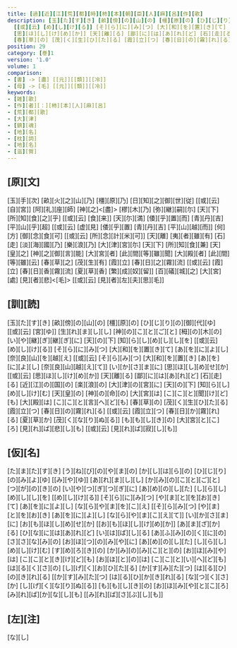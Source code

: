 ```yaml
---
title: [過][近][江][荒][都][時][柿][本][朝][臣][人][麻][呂][作][歌]
description: [玉][た][す][き] [畝][傍][の][山][の] [橿][原][の] [ひ][じ][り][の][御][代][ゆ] [[或][云] [宮][ゆ]] [生][れ][ま][し][し] [神][の][こ][と][ご][と] [栂][の][木][の] [い][や][継][ぎ][継][ぎ][に] [天][の][下] [知][ら][し][め][し][し][を]
  [[或][云] [め][し][け][る]] [そ][ら][に][み][つ] [大][和][を][置][き][て] [あ][を][に][よ][し] [奈][良][山][を][越][え] [[或][云] [そ][ら][み][つ] [大][和][を][置][き] [あ][を][に][よ][し] [奈][良][山][越][え][て]] [い][か][さ][ま][に] [思][ほ][し][め][せ][か] [[或][云]
  [思][ほ][し][け][め][か]] [天][離][る] [鄙][に][は][あ][れ][ど] [石][走][る] [近][江][の][国][の] [楽][浪][の] [大][津][の][宮][に] [天][の][下] [知][ら][し][め][し][け][む] [天][皇][の] [神][の][命][の] [大][宮][は] [こ][こ][と][聞][け][ど][も] [大][殿][は] [こ][こ][と][言][へ][ど][も]
  [春][草][の] [茂][く][生][ひ][た][る] [霞][立][つ] [春][日][の][霧][れ][る] [[或][云] [霞][立][つ] [春][日][か][霧][れ][る] [夏][草][か] [茂][く][な][り][ぬ][る]] [も][も][し][き][の] [大][宮][と][こ][ろ] [見][れ][ば][悲][し][も] [[或][云] [見][れ][ば][寂][し][も]]
position: 29
category: [巻]1
version: '1.0'
volume: 1
comparison:
- [書] -> [盡] [[元]][[類]][[冷]]
- [母] -> [毛] [[元]][[類]][[冷]]
keywords:
- [雑][歌]
- [作][者][：][柿][本][人][麻][呂]
- [荒][都][歌]
- [大][津]
- [鎮][魂]
- [地][名]
- [枕][詞]
- [地][名]
- [滋][賀]
---
```


## [原][文]

[玉][手][次] [畝][火][之][山][乃] [橿][原][乃] [日][知][之][御][世][従] [[或][云] [自][宮]] [阿][礼][座][師] [神][之]<[盡]> [樛][木][乃] [弥][継][嗣][尓] [天][下] [所][知][食][之][乎] [[或][云] [食][来]] [天][尓][満] [倭][乎][置][而] [青][丹][吉] [平][山][乎][超] [[或][云] [虚][見] [倭][乎][置] [青][丹][吉] [平][山][越][而]] [何][方] [御][念][食][可] [[或][云] [所][念][計][米][可]] [天][離] [夷][者][雖][有] [石][走] [淡][海][國][乃] [樂][浪][乃] [大][津][宮][尓] [天][下] [所][知][食][兼] [天][皇][之] [神][之][御][言][能] [大][宮][者] [此][間][等][雖][聞] [大][殿][者] [此][間][等][雖][云] [春][草][之] [茂][生][有] [霞][立] [春][日][之][霧][流] [[或][云] [霞][立] [春][日][香][霧][流] [夏][草][香] [繁][成][奴][留]] [百][礒][城][之] [大][宮][處] [見][者][悲]<[毛]> [[或][云] [見][者][左][夫][思][毛]]

## [訓][読]

[玉][た][す][き] [畝][傍][の][山][の] [橿][原][の] [ひ][じ][り][の][御][代][ゆ] [[或][云] [宮][ゆ]] [生][れ][ま][し][し] [神][の][こ][と][ご][と] [栂][の][木][の] [い][や][継][ぎ][継][ぎ][に] [天][の][下] [知][ら][し][め][し][し][を] [[或][云] [め][し][け][る]] [そ][ら][に][み][つ] [大][和][を][置][き][て] [あ][を][に][よ][し] [奈][良][山][を][越][え] [[或][云] [そ][ら][み][つ] [大][和][を][置][き] [あ][を][に][よ][し] [奈][良][山][越][え][て]] [い][か][さ][ま][に] [思][ほ][し][め][せ][か] [[或][云] [思][ほ][し][け][め][か]] [天][離][る] [鄙][に][は][あ][れ][ど] [石][走][る] [近][江][の][国][の] [楽][浪][の] [大][津][の][宮][に] [天][の][下] [知][ら][し][め][し][け][む] [天][皇][の] [神][の][命][の] [大][宮][は] [こ][こ][と][聞][け][ど][も] [大][殿][は] [こ][こ][と][言][へ][ど][も] [春][草][の] [茂][く][生][ひ][た][る] [霞][立][つ] [春][日][の][霧][れ][る] [[或][云] [霞][立][つ] [春][日][か][霧][れ][る] [夏][草][か] [茂][く][な][り][ぬ][る]] [も][も][し][き][の] [大][宮][と][こ][ろ] [見][れ][ば][悲][し][も] [[或][云] [見][れ][ば][寂][し][も]]

## [仮][名]

[た][ま][た][す][き] [う][ね][び][の][や][ま][の] [か][し][は][ら][の] [ひ][じ][り][の][み][よ][ゆ] [[み][や][ゆ]] [あ][れ][ま][し][し] [か][み][の][こ][と][ご][と] [つ][が][の][き][の] [い][や][つ][ぎ][つ][ぎ][に] [あ][め][の][し][た] [し][ら][し][め][し][し][を] [[め][し][け][る]] [そ][ら][に][み][つ] [や][ま][と][を][お][き][て] [あ][を][に][よ][し] [な][ら][や][ま][を][こ][え] [[そ][ら][み][つ] [や][ま][と][を][お][き] [あ][を][に][よ][し] [な][ら][や][ま][こ][え][て]] [い][か][さ][ま][に] [お][も][ほ][し][め][せ][か] [[お][も][ほ][し][け][め][か]] [あ][ま][ざ][か][る] [ひ][な][に][は][あ][れ][ど] [い][は][ば][し][る] [あ][ふ][み][の][く][に][の] [さ][さ][な][み][の] [お][ほ][つ][の][み][や][に] [あ][め][の][し][た] [し][ら][し][め][し][け][む] [す][め][ろ][き][の] [か][み][の][み][こ][と][の] [お][ほ][み][や][は] [こ][こ][と][き][け][ど][も] [お][ほ][と][の][は] [こ][こ][と][い][へ][ど][も] [は][る][く][さ][の] [し][げ][く][お][ひ][た][る] [か][す][み][た][つ] [は][る][ひ][の][き][れ][る] [[か][す][み][た][つ] [は][る][ひ][か][き][れ][る] [な][つ][く][さ][か] [し][げ][く][な][り][ぬ][る]] [も][も][し][き][の] [お][ほ][み][や][と][こ][ろ] [み][れ][ば][か][な][し][も] [[み][れ][ば][さ][ぶ][し][も]]

## [左][注]

[な][し]
